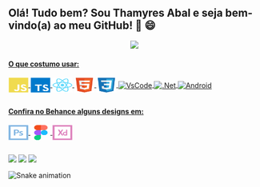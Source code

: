 ## Olá! Tudo bem? Sou Thamyres Abal e seja bem-vindo(a) ao meu GitHub! 👋 😄

<div align="center">
  <a href="https://github.com/ThamyresAbal/"/>
  <img height="180em" src="https://github-readme-stats.vercel.app/api?username=ThamyresAbal&show_icons=true&theme=radical&include_all_commits=true&count_private=true"/>
</div>
                                                                                                                                                  
#### O que costumo usar:                                                                                                                                  
<div style="display: inline_block">
  <img align="center" alt="JS"height="30" width="40" src="https://raw.githubusercontent.com/devicons/devicon/master/icons/javascript/javascript-plain.svg">
  <img align="center" alt="Ts" height="30" width="40" src="https://raw.githubusercontent.com/devicons/devicon/master/icons/typescript/typescript-plain.svg">
  <img align="center" alt="React" height="30" width="40" src="https://raw.githubusercontent.com/devicons/devicon/master/icons/react/react-original.svg">
  <img align="center" alt="HTML" height="30" width="40" src="https://raw.githubusercontent.com/devicons/devicon/master/icons/html5/html5-original.svg">
  <img align="center" alt="CSS" height="30" width="40" src="https://raw.githubusercontent.com/devicons/devicon/master/icons/css3/css3-original.svg">
  <img align="center" alt="VsCode" height="30" width="40" src="https://cdn.jsdelivr.net/gh/devicons/devicon/icons/vscode/vscode-original.svg" />
  <img align="center" alt=".Net" height="30" width="40" src="https://cdn.jsdelivr.net/gh/devicons/devicon/icons/dot-net/dot-net-original.svg" />
  <img align="center" alt="Android"height="30" width="40" src="https://cdn.jsdelivr.net/gh/devicons/devicon/icons/android/android-original.svg" />    
  </br>
</div>
                                                                                                                                               
 ##
                                                                                                                                               
#### Confira no Behance alguns designs em:                            
<div style="display: inline_block">
  <img align="center" alt="JS"height="30" width="40" src="https://raw.githubusercontent.com/devicons/devicon/master/icons/photoshop/photoshop-line.svg"/>
  <img align="center" alt="Ts" height="30" width="40" src="https://raw.githubusercontent.com/devicons/devicon/master/icons/figma/figma-original.svg"/>
  <img align="center" alt="React" height="30" width="40" src="https://raw.githubusercontent.com/devicons/devicon/master/icons/xd/xd-line.svg"/>       
  </r>
</div>  
                                                                                                                                           
  ##
 
<div> 
  <a href="https://www.behance.net/thamyresabal" ><img src="https://img.shields.io/badge/-Behance-darkblue?style=for-the-badge&logo=behance&logoColor=white"/></a>
  <a href="https://www.linkedin.com/in/thamyresabal" target="_blank"><img src="https://img.shields.io/badge/-LinkedIn-%230077B5?style=for-the-badge&logo=linkedin&logoColor=white" target="_blank"></a> 
  <a href="http://lab.cloudpresser.com/thamyresAbal"><img src="https://img.shields.io/badge/GitLab-330F63?style=for-the-badge&logo=gitlab&logoColor=white"/></a>
 
  ![Snake animation](https://github.com/ThamyresAbal/thamyresabal/blob/output/github-contribution-grid-snake.svg)
 
</div>
